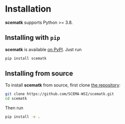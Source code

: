 Installation
============

**scematk** supports Python >= 3.8.

## Installing with `pip`

**scematk** is available [on PyPI](https://pypi.org/project/scematk/). Just run

```bash
pip install scematk
```

## Installing from source

To install **scematk** from source, first clone [the repository](https://github.com/SCEMA-WSI/scematk):

```bash
git clone https://github.com/SCEMA-WSI/scematk.git
cd scematk
```

Then run

```bash
pip install -e .
```
